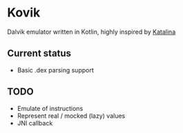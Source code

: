 # Kovik
Dalvik emulator written in Kotlin, highly inspired by [Katalina](https://github.com/huuck/Katalina)

## Current status
- Basic .dex parsing support

## TODO
- Emulate of instructions
- Represent real / mocked (lazy) values
- JNI callback
